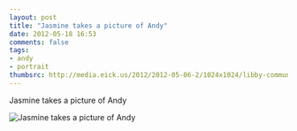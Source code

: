 ```yaml
---
layout: post
title: "Jasmine takes a picture of Andy"
date: 2012-05-18 16:53
comments: false
tags: 
- andy
- portrait
thumbsrc: http://media.eick.us/2012/2012-05-06-2/1024x1024/libby-communion-12.jpg
---
```

Jasmine takes a picture of Andy



![Jasmine takes a picture of Andy](http://media.eick.us/media/photographs/2012/2012-05-06-2/libby-communion-12.jpg)


